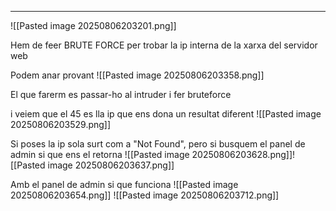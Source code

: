 
---
![[Pasted image 20250806203201.png]]

Hem de feer BRUTE FORCE per trobar la ip  interna de la xarxa del servidor web

Podem anar provant
![[Pasted image 20250806203358.png]]

El que farerm es passar-ho al intruder i fer bruteforce

i veiem que el 45 es lla ip que ens dona un resultat diferent
![[Pasted image 20250806203529.png]]


Si poses la ip sola surt com a "Not Found", pero si busquem el panel de admin si que ens el retorna
![[Pasted image 20250806203628.png]]![[Pasted image 20250806203637.png]]

Amb el panel de admin si que funciona
![[Pasted image 20250806203654.png]]
![[Pasted image 20250806203712.png]]